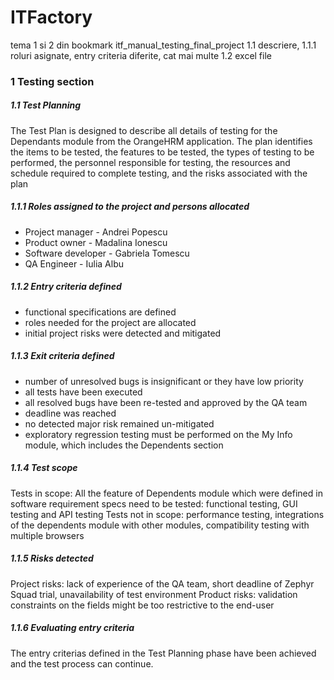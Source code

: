 # ITFactory
tema 1 si 2 din bookmark itf_manual_testing_final_project
1.1 descriere, 1.1.1 roluri asignate, entry criteria diferite, cat mai multe
1.2 excel file

<h3> 1 Testing section</h3>

<h5> 1.1 Test Planning</h5>

<p>The Test Plan is designed to describe all details of testing for the Dependants module from the OrangeHRM application.
The plan identifies the items to be tested, the features to be tested, the types of testing to be performed, the personnel responsible for testing, the resources and schedule required to complete testing, and the risks associated with the plan</p>

<h5> 1.1.1 Roles assigned to the project and persons allocated</h5>
<ul><li>Project manager - Andrei Popescu</li>
<li>Product owner - Madalina Ionescu</li>
<li>Software developer - Gabriela Tomescu</li>
<li>QA Engineer - Iulia Albu</ul></li>

<h5> 1.1.2 Entry criteria defined</h5>
<ul><li>functional specifications are defined</li>
<li>roles needed for the project are allocated</li>
<li>initial project risks were detected and mitigated</ul></li>

<h5> 1.1.3 Exit criteria defined</h5>
<ul><li>number of unresolved bugs is insignificant or they have low priority</li>
<li>all tests have been executed</li>
<li>all resolved bugs have been re-tested and approved by the QA team</li>
<li>deadline was reached</li>
<li>no detected major risk remained un-mitigated</li>
<li>exploratory regression testing must be performed on the My Info module, which includes the Dependents section</ul></li>

<h5> 1.1.4 Test scope</h5>
Tests in scope: All the feature of Dependents module which were defined in software requirement specs need to be tested: functional testing, GUI testing and API testing
Tests not in scope: performance testing, integrations of the dependents module with other modules, compatibility testing with multiple browsers

<h5> 1.1.5 Risks detected</h5>
Project risks: lack of experience of the QA team, short deadline of Zephyr Squad trial, unavailability of test environment
Product risks: validation constraints on the fields might be too restrictive to the end-user

<h5> 1.1.6 Evaluating entry criteria</h5>
The entry criterias defined in the Test Planning phase have been achieved and the test process can continue.
